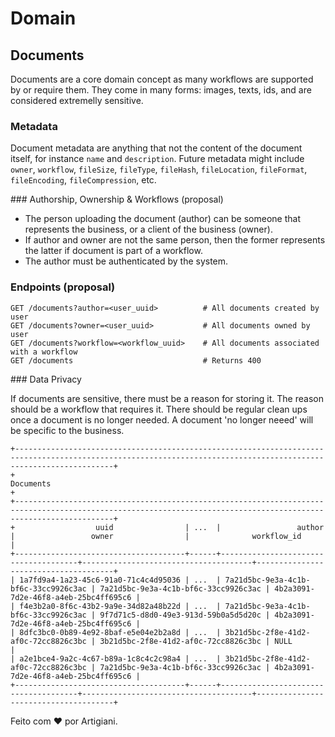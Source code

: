 # Domain

## Documents

Documents are a core domain concept as many workflows are supported by or require them.
They come in many forms: images, texts, ids, and are considered extremelly sensitive.

### Metadata

Document metadata are anything that not the content of the document itself, for instance `name` and `description`.
Future metadata might include `owner`, `workflow`, `fileSize`, `fileType`, `fileHash`, `fileLocation`, `fileFormat`, `fileEncoding`, `fileCompression`, etc.

### Authorship, Ownership & Workflows (proposal)

 * The person uploading the document (author) can be someone that represents the business, or a client of the business (owner).
 * If author and owner are not the same person, then the former represents the latter if document is part of a workflow.
 * The author must be authenticated by the system.

### Endpoints (proposal)

```
GET /documents?author=<user_uuid>          # All documents created by user
GET /documents?owner=<user_uuid>           # All documents owned by user
GET /documents?workflow=<workflow_uuid>    # All documents associated with a workflow
GET /documents                             # Returns 400
```

### Data Privacy

If documents are sensitive, there must be a reason for storing it. The reason should be a workflow that requires it.
There should be regular clean ups once a document is no longer needed.
A document 'no longer neeed' will be specific to the business.

```
+------------------------------------------------------------------------------------------------------------------------------------------------------------------+
+                                                                            Documents                                                                             +
+------------------------------------------------------------------------------------------------------------------------------------------------------------------+
+                  uuid                | ...  |                 author               |                 owner                |              workflow_id             |
+--------------------------------------+------+--------------------------------------+--------------------------------------+--------------------------------------+
| 1a7fd9a4-1a23-45c6-91a0-71c4c4d95036 | ...  | 7a21d5bc-9e3a-4c1b-bf6c-33cc9926c3ac | 7a21d5bc-9e3a-4c1b-bf6c-33cc9926c3ac | 4b2a3091-7d2e-46f8-a4eb-25bc4ff695c6 |
| f4e3b2a0-8f6c-43b2-9a9e-34d82a48b22d | ...  | 7a21d5bc-9e3a-4c1b-bf6c-33cc9926c3ac | 9f7d71c5-d8d0-49e3-913d-59b0a5d5d20c | 4b2a3091-7d2e-46f8-a4eb-25bc4ff695c6 |
| 8dfc3bc0-0b89-4e92-8baf-e5e04e2b2a8d | ...  | 3b21d5bc-2f8e-41d2-af0c-72cc8826c3bc | 3b21d5bc-2f8e-41d2-af0c-72cc8826c3bc | NULL                                 |
| a2e1bce4-9a2c-4c67-b89a-1c8c4c2c98a4 | ...  | 3b21d5bc-2f8e-41d2-af0c-72cc8826c3bc | 7a21d5bc-9e3a-4c1b-bf6c-33cc9926c3ac | 4b2a3091-7d2e-46f8-a4eb-25bc4ff695c6 |
+--------------------------------------+------+--------------------------------------+--------------------------------------+--------------------------------------+
```

Feito com ❤️ por Artigiani.
